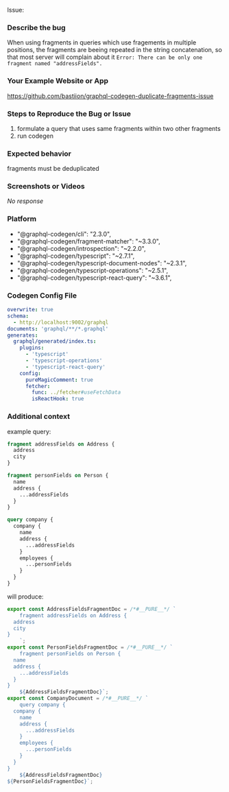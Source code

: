 Issue:
### Describe the bug

When using fragments in queries which use fragements in multiple positions, the fragments are beeing repeated in the string concatenation, so that most server will complain about it `Error: There can be only one fragment named "addressFields".`

### Your Example Website or App

https://github.com/bastiion/graphql-codegen-duplicate-fragments-issue

### Steps to Reproduce the Bug or Issue

1. formulate a query that uses same fragments within two other fragments
2. run codegen


### Expected behavior

fragments must be deduplicated

### Screenshots or Videos

_No response_

### Platform

-    "@graphql-codegen/cli": "2.3.0",
-    "@graphql-codegen/fragment-matcher": "~3.3.0",
-    "@graphql-codegen/introspection": "~2.2.0",
-    "@graphql-codegen/typescript": "~2.7.1",
-    "@graphql-codegen/typescript-document-nodes": "~2.3.1",
-    "@graphql-codegen/typescript-operations": "~2.5.1",
-    "@graphql-codegen/typescript-react-query": "~3.6.1",


### Codegen Config File

```yaml
overwrite: true
schema:
  - http://localhost:9002/graphql
documents: 'graphql/**/*.graphql'
generates:
  graphql/generated/index.ts:
    plugins:
      - 'typescript'
      - 'typescript-operations'
      - 'typescript-react-query'
    config:
      pureMagicComment: true
      fetcher:
        func: ../fetcher#useFetchData
        isReactHook: true
```

### Additional context

example query:

```graphql
fragment addressFields on Address {
  address
  city
}

fragment personFields on Person {
  name
  address {
    ...addressFields
  }
}

query company {
  company {
    name
    address {
      ...addressFields
    }
    employees {
      ...personFields
    }
  }
}
```

will produce:

```ts
export const AddressFieldsFragmentDoc = /*#__PURE__*/ `
    fragment addressFields on Address {
  address
  city
}
    `;
export const PersonFieldsFragmentDoc = /*#__PURE__*/ `
    fragment personFields on Person {
  name
  address {
    ...addressFields
  }
}
    ${AddressFieldsFragmentDoc}`;
export const CompanyDocument = /*#__PURE__*/ `
    query company {
  company {
    name
    address {
      ...addressFields
    }
    employees {
      ...personFields
    }
  }
}
    ${AddressFieldsFragmentDoc}
${PersonFieldsFragmentDoc}`;
```
